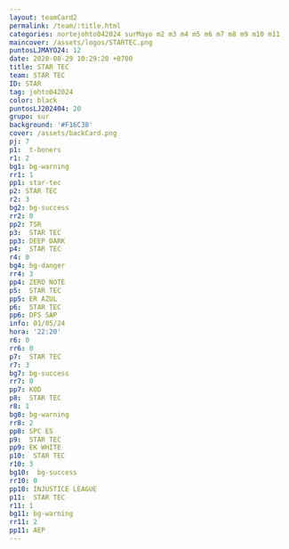```yaml
---
layout: teamCard2
permalink: /team/:title.html
categories: nortejohto042024 surMayo m2 m3 m4 m5 m6 m7 m8 m9 m10 m11
maincover: /assets/logos/STARTEC.png
puntosLJMAYO24: 12
date: 2020-08-29 10:29:20 +0700
title: STAR TEC
team: STAR TEC
ID: STAR
tag: johto042024
color: black
puntosLJ202404: 20
grupo: sur
background: '#F16C38'
cover: /assets/backCard.png
pj: 7
p1:  t-boners
r1: 2
bg1: bg-warning
rr1: 1
pp1: star-tec
p2: STAR TEC
r2: 3
bg2: bg-success
rr2: 0
pp2: TSR
p3:  STAR TEC
pp3: DEEP DARK
p4:  STAR TEC
r4: 0
bg4: bg-danger
rr4: 3
pp4: ZERO NOTE
p5:  STAR TEC
pp5: ER AZUL
p6:  STAR TEC
pp6: DFS SAP
info: 01/05/24
hora: '22:20'
r6: 0
rr6: 0
p7:  STAR TEC
r7: 3
bg7: bg-success
rr7: 0
pp7: KOD
p8:  STAR TEC
r8: 1
bg8: bg-warning
rr8: 2
pp8: SPC ES
p9:  STAR TEC
pp9: EK WHITE
p10:  STAR TEC
r10: 3
bg10:  bg-success
rr10: 0
pp10: INJUSTICE LEAGUE
p11:  STAR TEC
r11: 1
bg11: bg-warning
rr11: 2
pp11: AEP
---
```



